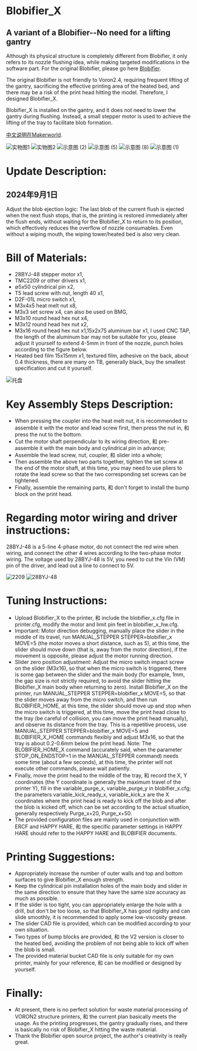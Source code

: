 # Blobifier_X
## A variant of a Blobifier--No need for a lifting gantry

Although its physical structure is completely different from Blobifier, it only refers to its nozzle flushing idea, while making targeted modifications in the software part. For the original Blobifier, please go here [Blobifier](https://github.com/Dendrowen/Blobifier).

The original Blobifier is not friendly to Voron2.4, requiring frequent lifting of the gantry, sacrificing the effective printing area of the heated bed, and there may be a risk of the print head hitting the model. Therefore, I designed Blobifier_X.

Blobifier_X is installed on the gantry, and it does not need to lower the gantry during flushing. Instead, a small stepper motor is used to achieve the lifting of the tray to facilitate blob formation.

[中文说明在Makerworld](https://makerworld.com.cn/zh/models/448667#profileId-366651).

![实物图1](https://github.com/user-attachments/assets/d1262b67-59d3-4b80-9c97-b1e5e798edf8)
![实物图2](https://github.com/user-attachments/assets/4383e479-40f2-46ec-8ea0-1e32e947f4bb)
![示意图 (2)](https://github.com/user-attachments/assets/9eef6366-32ae-49b3-8fce-8e302e3ef834)
![示意图 (5)](https://github.com/user-attachments/assets/869ce4ad-7e9c-406a-a5ad-c970504d72c1)
![示意图 (8)](https://github.com/user-attachments/assets/d8d18a2d-6b3f-4eb7-9d41-6e1db2315fcd)
![示意图 (1)](https://github.com/user-attachments/assets/b998a76f-3b49-49fa-954d-2f793d8f75f5)

# Update Description:
## 2024年9月1日
Adjust the blob ejection logic: The last blob of the current flush is ejected when the next flush stops, that is, the printing is restored immediately after the flush ends, without waiting for the Blobifier_X to return to its position, which effectively reduces the overflow of nozzle consumables. Even without a wiping mouth, the wiping tower/heated bed is also very clean.

# Bill of Materials:
* 28BYJ-48 stepper motor x1,
* TMC2209 or other drivers x1,
* ∅5x50 cylindrical pin x2,
* T5 lead screw with nut, length 40 x1,
* D2F-01L micro switch x1,
* M3x4x5 heat melt nut x8,
* M3x3 set screw x4, can also be used on BMG,
* M3x10 round head hex nut x4,
* M3x12 round head hex nut x2,
* M3x16 round head hex nut x1,15x2x75 aluminum bar x1, I used CNC TAP, the length of the aluminum bar may not be suitable for you, please adjust it yourself to extend 4-5mm in front of the nozzle, punch holes according to the figure below.
* Heated bed film 15x15mm x1, textured film, adhesive on the back, about 0.4 thickness, there are many on TB, generally black, buy the smallest specification and cut it yourself.

![托盘](https://github.com/user-attachments/assets/e8d3d922-50fd-4c07-bbfb-958ced916aef)

# Key Assembly Steps Description:
* When pressing the coupler into the heat melt nut, it is recommended to assemble it with the motor and lead screw first, then press the nut in, 和 press the nut to the bottom.
* Cut the motor shaft perpendicular to its wiring direction, 和 pre-assemble it with the main body and cylindrical pin in advance;
* Assemble the lead screw, nut, coupler, 和 slider into a whole;
* Then assemble the above two parts together, tighten the set screw at the end of the motor shaft, at this time, you may need to use pliers to rotate the lead screw so that the two corresponding set screws can be tightened.
* Finally, assemble the remaining parts, 和 don't forget to install the bump block on the print head.

# Regarding motor wiring and driver instructions:
28BYJ-48 is a 5-line 4-phase motor, do not connect the red wire when wiring, and connect the other 4 wires according to the two-phase motor wiring.
The voltage used by 28BYJ-48 is 5V, you need to cut the Vin (VM) pin of the driver, and lead out a line to connect to 5V.

![2209](https://github.com/user-attachments/assets/0d0a6e64-b28d-4eae-8c2d-3a136b0d380e)
![28BYJ-48](https://github.com/user-attachments/assets/21adb548-b895-442d-a475-429251b0d607)

# Tuning Instructions:
* Upload Blobifier_X to the printer, 和 include the blobifier_x.cfg file in printer.cfg, modify the motor and limit pin feet in blobifier_x_hw.cfg.
* Important: Motor direction debugging, manually place the slider in the middle of its travel, run MANUAL_STEPPER STEPPER=blobifier_x MOVE=5 (the motor moves a short distance, such as 5), at this time, the slider should move down (that is, away from the motor direction), if the movement is opposite, please adjust the motor running direction.
* Slider zero position adjustment: Adjust the micro switch impact screw on the slider (M3x16), so that when the micro switch is triggered, there is some gap between the slider and the main body (for example, 1mm, the gap size is not strictly required, to avoid the slider hitting the Blobifier_X main body when returning to zero). Install Blobifier_X on the printer, run MANUAL_STEPPER STEPPER=blobifier_x MOVE=5, so that the slider moves away from the micro switch, and then run BLOBIFIER_HOME, at this time, the slider should move up and stop when the micro switch is triggered, at this time, move the print head close to the tray (be careful of collision, you can move the print head manually), and observe its distance from the tray. This is a repetitive process, use MANUAL_STEPPER STEPPER=blobifier_x MOVE=5 and BLOBIFIER_X_HOME commands flexibly and adjust M3x16, so that the tray is about 0.2-0.6mm below the print head. Note: The BLOBIFIER_HOME_X command (accurately said, when the parameter STOP_ON_ENDSTOP=1 in the MANUAL_STEPPER command) needs some time (about a few seconds), at this time, the printer will not execute other commands, please wait patiently.
* Finally, move the print head to the middle of the tray, 和 record the X, Y coordinates (the Y coordinate is generally the maximum travel of the printer Y), fill in the variable_purge_x, variable_purge_y in blobifier_x.cfg; the parameters variable_kick_ready_x, variable_kick_x are the X coordinates where the print head is ready to kick off the blob and after the blob is kicked off, which can be set according to the actual situation, generally respectively Purge_x+20, Purge_x+50.
* The provided configuration files are mainly used in conjunction with ERCF and HAPPY HARE, 和 the specific parameter settings in HAPPY HARE should refer to the HAPPY HARE and BLOBIFIER documents.

# Printing Suggestions:
* Appropriately increase the number of outer walls and top and bottom surfaces to give Blobifier_X enough strength.
* Keep the cylindrical pin installation holes of the main body and slider in the same direction to ensure that they have the same size accuracy as much as possible.
* If the slider is too tight, you can appropriately enlarge the hole with a drill, but don't be too loose, so that Blobifier_X has good rigidity and can slide smoothly, it is recommended to apply some low-viscosity grease.
* The slider CAD file is provided, which can be modified according to your own situation.
* Two types of bump blocks are provided, 和 the V2 version is closer to the heated bed, avoiding the problem of not being able to kick off when the blob is small.
* The provided material bucket CAD file is only suitable for my own printer, mainly for your reference, 和 can be modified or designed by yourself.

# Finally:
* At present, there is no perfect solution for waste material processing of VORON2 structure printers, 和 the current plan basically meets the usage. As the printing progresses, the gantry gradually rises, and there is basically no risk of Blobifier_X hitting the waste material.
* Thank the Blobifier open source project, the author's creativity is really great.
